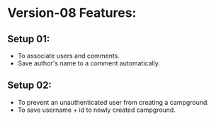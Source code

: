 # Version-08 Features:

## Setup 01:
- To associate users and comments.
- Save author's name to a comment automatically.

## Setup 02:
- To prevent an unauthenticated user from creating a campground.
- To save username + id to newly created campground.